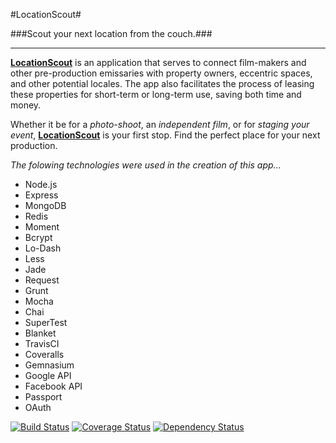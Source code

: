 #LocationScout#

###Scout your next location from the couch.###
- - -
<p><a href="locationscout.com"><strong>LocationScout</strong></a> is an application that serves to connect film-makers and other pre-production emissaries with property owners, eccentric spaces, and other potential locales. The app also facilitates the process of leasing these properties for short-term or long-term use, saving both time and money.</p>

<p>Whether it be for a <em>photo-shoot</em>, an <em>independent film</em>, or for <em>staging your event</em>, <a href="locatioscout.com"><strong>LocationScout</strong></a> is your first stop. Find the perfect place for your next production.</p>

_The folowing technologies were used in the creation of this app..._
- Node.js
- Express
- MongoDB
- Redis
- Moment
- Bcrypt
- Lo-Dash
- Less
- Jade
- Request
- Grunt
- Mocha
- Chai
- SuperTest
- Blanket
- TravisCI
- Coveralls
- Gemnasium
- Google API
- Facebook API
- Passport
- OAuth

[![Build Status](https://travis-ci.org/AimeeKnight/locationScout.png)](https://travis-ci.org/AimeeKnight/locationScout)
[![Coverage Status](https://coveralls.io/repos/AimeeKnight/locationScout/badge.png)](https://coveralls.io/r/AimeeKnight/locationScout)
[![Dependency Status](https://gemnasium.com/AimeeKnight/locationScout.png)](https://gemnasium.com/AimeeKnight/locationScout)

